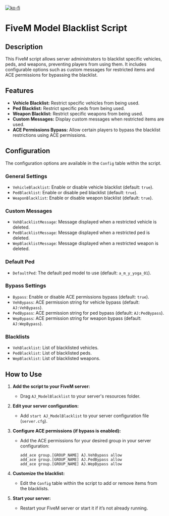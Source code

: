[![ko-fi](https://ko-fi.com/img/githubbutton_sm.svg)](https://ko-fi.com/S6S310DONO)
# FiveM Model Blacklist Script

## Description

This FiveM script allows server administrators to blacklist specific vehicles, peds, and weapons, preventing players from using them. It includes configurable options such as custom messages for restricted items and ACE permissions for bypassing the blacklist.

## Features

- **Vehicle Blacklist:** Restrict specific vehicles from being used.
- **Ped Blacklist:** Restrict specific peds from being used.
- **Weapon Blacklist:** Restrict specific weapons from being used.
- **Custom Messages:** Display custom messages when restricted items are used.
- **ACE Permissions Bypass:** Allow certain players to bypass the blacklist restrictions using ACE permissions.

## Configuration

The configuration options are available in the `Config` table within the script.

### General Settings

- `VehicleBlacklist`: Enable or disable vehicle blacklist (default: `true`).
- `PedBlacklist`: Enable or disable ped blacklist (default: `true`).
- `WeaponBlacklist`: Enable or disable weapon blacklist (default: `true`).

### Custom Messages

- `VehBlacklistMessage`: Message displayed when a restricted vehicle is deleted.
- `PedBlacklistMessage`: Message displayed when a restricted ped is deleted.
- `WepBlacklistMessage`: Message displayed when a restricted weapon is deleted.

### Default Ped

- `DefaultPed`: The default ped model to use (default: `a_m_y_yoga_01`).

### Bypass Settings

- `Bypass`: Enable or disable ACE permissions bypass (default: `true`).
- `VehBypass`: ACE permission string for vehicle bypass (default: `AJ:VehBypass`).
- `PedBypass`: ACE permission string for ped bypass (default: `AJ:PedBypass`).
- `WepBypass`: ACE permission string for weapon bypass (default: `AJ:WepBypass`).

### Blacklists

- `VehBlacklist`: List of blacklisted vehicles.
- `PedBlacklist`: List of blacklisted peds.
- `WepBlacklist`: List of blacklisted weapons.

## How to Use

1. **Add the script to your FiveM server:**
   - Drag `AJ_ModelBlacklist` to your server's resources folder.

2. **Edit your server configuration:**
   - Add `start AJ_ModelBlacklist` to your server configuration file (`server.cfg`).

3. **Configure ACE permissions (if bypass is enabled):**
   - Add the ACE permissions for your desired group in your server configuration:
     ```
     add_ace group.[GROUP_NAME] AJ.VehBypass allow
     add_ace group.[GROUP_NAME] AJ.PedBypass allow
     add_ace group.[GROUP_NAME] AJ.WepBypass allow
     ```

4. **Customize the blacklist:**
   - Edit the `Config` table within the script to add or remove items from the blacklists.

5. **Start your server:**
   - Restart your FiveM server or start it if it’s not already running.
